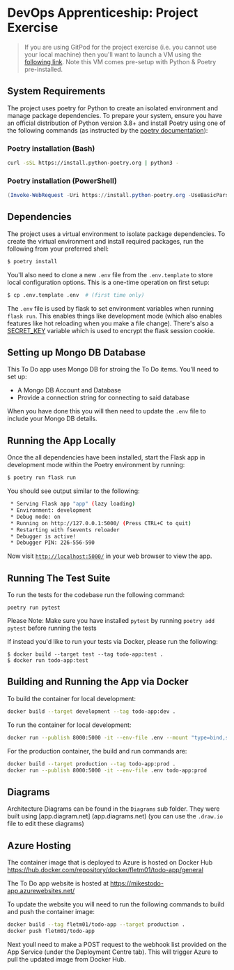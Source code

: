# DevOps Apprenticeship: Project Exercise

> If you are using GitPod for the project exercise (i.e. you cannot use your local machine) then you'll want to launch a VM using the [following link](https://gitpod.io/#https://github.com/CorndelWithSoftwire/DevOps-Course-Starter). Note this VM comes pre-setup with Python & Poetry pre-installed.

## System Requirements

The project uses poetry for Python to create an isolated environment and manage package dependencies. To prepare your system, ensure you have an official distribution of Python version 3.8+ and install Poetry using one of the following commands (as instructed by the [poetry documentation](https://python-poetry.org/docs/#system-requirements)):

### Poetry installation (Bash)

```bash
curl -sSL https://install.python-poetry.org | python3 -
```

### Poetry installation (PowerShell)

```powershell
(Invoke-WebRequest -Uri https://install.python-poetry.org -UseBasicParsing).Content | py -
```

## Dependencies

The project uses a virtual environment to isolate package dependencies. To create the virtual environment and install required packages, run the following from your preferred shell:

```bash
$ poetry install
```

You'll also need to clone a new `.env` file from the `.env.template` to store local configuration options. This is a one-time operation on first setup:

```bash
$ cp .env.template .env  # (first time only)
```

The `.env` file is used by flask to set environment variables when running `flask run`. This enables things like development mode (which also enables features like hot reloading when you make a file change). There's also a [SECRET_KEY](https://flask.palletsprojects.com/en/1.1.x/config/#SECRET_KEY) variable which is used to encrypt the flask session cookie.

## Setting up Mongo DB Database

This To Do app uses Mongo DB for stroing the To Do items. You'll need to set up:

* A Mongo DB Account and Database
* Provide a connection string for connecting to said database

When you have done this you will then need to update the `.env` file to include your Mongo DB details.


## Running the App Locally

Once the all dependencies have been installed, start the Flask app in development mode within the Poetry environment by running:
```bash
$ poetry run flask run
```

You should see output similar to the following:
```bash
 * Serving Flask app "app" (lazy loading)
 * Environment: development
 * Debug mode: on
 * Running on http://127.0.0.1:5000/ (Press CTRL+C to quit)
 * Restarting with fsevents reloader
 * Debugger is active!
 * Debugger PIN: 226-556-590
```
Now visit [`http://localhost:5000/`](http://localhost:5000/) in your web browser to view the app.

## Running The Test Suite
To run the tests for the codebase run the following command:
```
poetry run pytest
```
Please Note: Make sure you have installed `pytest` by running `poetry add pytest` before running the tests 

If instead you'd like to run your tests via Docker, please run the following:
```
$ docker build --target test --tag todo-app:test .
$ docker run todo-app:test
```

## Building and Running the App via Docker

To build the container for local development:
```bash
docker build --target development --tag todo-app:dev .
```

To run the container for local development:
```bash
docker run --publish 8000:5000 -it --env-file .env --mount "type=bind,source=$(pwd)/todo_app,target=/app/todo_app" todo-app:dev 
```
For the production container, the build and run commands are:
```bash
docker build --target production --tag todo-app:prod .
docker run --publish 8000:5000 -it --env-file .env todo-app:prod
```

## Diagrams
Architecture Diagrams can be found in the `Diagrams` sub folder. They were built using [app.diagram.net] (app.diagrams.net) (you can use the `.draw.io` file to edit these diagrams) 

## Azure Hosting
The container image that is deployed to Azure is hosted on Docker Hub https://hub.docker.com/repository/docker/fletm01/todo-app/general

The To Do app website is hosted at https://mikestodo-app.azurewebsites.net/

To update the website you will need to run the following commands to build and push the container image:

```bash
docker build --tag fletm01/todo-app --target production .
docker push fletm01/todo-app
```

Next youll need to make a POST request to the webhook list provided on the App Service (under the Deployment Centre tab). This will trigger Azure to pull the updated image from Docker Hub.